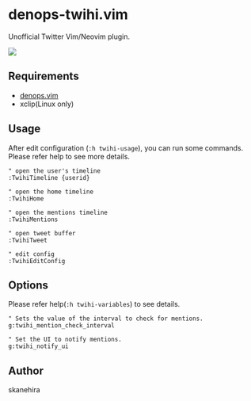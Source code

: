 # denops-twihi.vim
Unofficial Twitter Vim/Neovim plugin.

![](https://i.gyazo.com/64dfeaae07b0d3193fc6798fa6af5f70.png)

## Requirements
- [denops.vim](https://github.com/vim-denops/denops.vim)
- xclip(Linux only)

## Usage
After edit configuration (`:h twihi-usage`), you can run some commands.  
Please refer help to see more details.

```vim
" open the user's timeline
:TwihiTimeline {userid}

" open the home timeline
:TwihiHome

" open the mentions timeline
:TwihiMentions

" open tweet buffer
:TwihiTweet

" edit config
:TwihiEditConfig
```

## Options
Please refer help(`:h twihi-variables`) to see details.

```vim
" Sets the value of the interval to check for mentions.
g:twihi_mention_check_interval

" Set the UI to notify mentions.
g:twihi_notify_ui
```

## Author
skanehira
